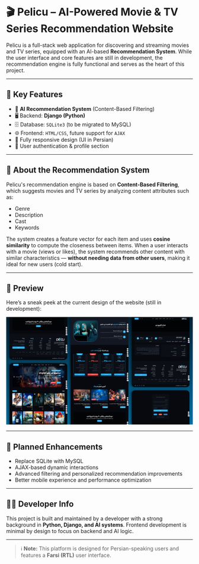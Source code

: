 # 🎬 Pelicu – AI-Powered Movie & TV Series Recommendation Website

Pelicu is a full-stack web application for discovering and streaming movies and TV series, equipped with an AI-based **Recommendation System**. While the user interface and core features are still in development, the recommendation engine is fully functional and serves as the heart of this project.

---

## 🚀 Key Features

- 🧠 **AI Recommendation System** (Content-Based Filtering)
- 🖥️ Backend: **Django (Python)**
- 🗄️ Database: `SQLite3` (to be migrated to MySQL)
- 🌐 Frontend: `HTML/CSS`, future support for `AJAX`
- 🎯 Fully responsive design (UI in Persian)
- 🔐 User authentication & profile section

---

## 🧠 About the Recommendation System

Pelicu's recommendation engine is based on **Content-Based Filtering**, which suggests movies and TV series by analyzing content attributes such as:

- Genre  
- Description  
- Cast  
- Keywords  

The system creates a feature vector for each item and uses **cosine similarity** to compute the closeness between items. When a user interacts with a movie (views or likes), the system recommends other content with similar characteristics — **without needing data from other users**, making it ideal for new users (cold start).

---

## 📸 Preview

Here’s a sneak peek at the current design of the website (still in development):

![Pelicu UI Preview](./media/images/pelicu-mookup.jpg)

---

## 🔮 Planned Enhancements

- Replace SQLite with MySQL
- AJAX-based dynamic interactions
- Advanced filtering and personalized recommendation improvements
- Better mobile experience and performance optimization

---

## 🧑‍💻 Developer Info

This project is built and maintained by a developer with a strong background in **Python, Django, and AI systems**. Frontend development is minimal by design to focus on backend and AI logic.

---

> ℹ️ **Note:** This platform is designed for Persian-speaking users and features a **Farsi (RTL)** user interface.
